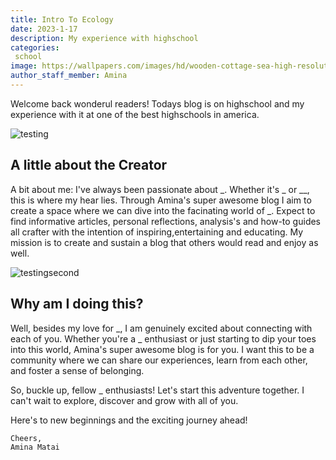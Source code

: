 ```yaml
---
title: Intro To Ecology
date: 2023-1-17
description: My experience with highschool
categories:
 school
image: https://wallpapers.com/images/hd/wooden-cottage-sea-high-resolution-d7fahhz6phtkdveh.jpg
author_staff_member: Amina
---
```

<!-- Google tag (gtag.js) --> <script async src="https://www.googletagmanager.com/gtag/js?id=G-L3ZFHQZQXL"></script> <script> window.dataLayer = window.dataLayer || []; function gtag(){dataLayer.push(arguments);} gtag('js', new Date()); gtag('config', 'G-L3ZFHQZQXL'); </script>

Welcome back wonderul readers! Todays blog is on highschool and my experience with it at one of the best highschools in america. 

![testing](https://wallpapers.com/images/hd/high-resolution-farmhouse-by-lake-er08n33kr7ulrakb.jpg)

## A little about the Creator

A bit about me: I've always been passionate about _. Whether it's _ or __, this is where my hear lies. Through Amina's super awesome blog I aim to create a space where we can dive into the facinating world of _. Expect to find informative articles, personal reflections, analysis's and how-to guides all crafter with the intention of inspiring,entertaining and educating. My mission is to create and sustain a blog that others would read and enjoy as well. 

![testingsecond](http://wallpapers.com/images/featured/high-resolution-gfinds1akzwf6vcq.jpg)

## Why am I doing this?

Well, besides my love for _, I am genuinely excited about connecting with each of you. Whether you're a _ enthusiast or just starting to dip your toes into this world, Amina's super awesome blog is for you. I want this to be a community where we can share our experiences, learn from each other, and foster a sense of belonging. 

So, buckle up, fellow _ enthusiasts! Let's start this adventure together. I can't wait to explore, discover and grow with all of you. 

Here's to new beginnings and the exciting journey ahead!

    Cheers,
    Amina Matai